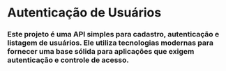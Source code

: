 <h1>Autenticação de Usuários</h1>
<h3>Este projeto é uma API simples para cadastro, autenticação e listagem de usuários. Ele utiliza tecnologias modernas para fornecer uma base sólida para aplicações que exigem autenticação e controle de acesso.</h3>
